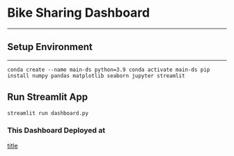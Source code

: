 # Bike Sharing Dashboard

---

## Setup Environment

---

`conda create --name main-ds python=3.9
conda activate main-ds
pip install numpy pandas matplotlib seaborn jupyter streamlit`

## Run Streamlit App

`streamlit run dashboard.py`


### This Dashboard Deployed at
[title](https://www.example.com)